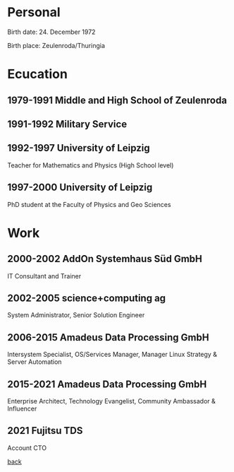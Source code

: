 # Personal	

Birth date:	24. December 1972

Birth place: Zeulenroda/Thuringia

# Ecucation 

## 1979-1991	Middle and High School of Zeulenroda

## 1991-1992	Military Service

## 1992-1997	University of Leipzig

Teacher for Mathematics and Physics (High School level)

## 1997-2000	University of Leipzig

PhD student at the Faculty of Physics and Geo Sciences

# Work

## 2000-2002	AddOn Systemhaus Süd GmbH

IT Consultant and Trainer

## 2002-2005	science+computing ag

System Administrator, Senior Solution Engineer

## 2006-2015	Amadeus Data Processing GmbH

Intersystem Specialist, OS/Services Manager, Manager Linux Strategy & Server Automation

## 2015-2021 Amadeus Data Processing GmbH

Enterprise Architect, Technology Evangelist, Community Ambassador & Influencer

## 2021 Fujitsu TDS

Account CTO

[back](index.md)
